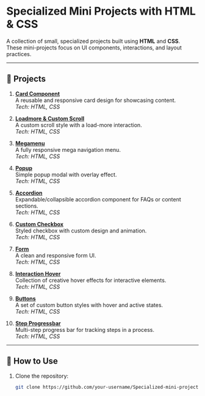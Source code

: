 
# Specialized Mini Projects with HTML & CSS

A collection of small, specialized projects built using **HTML** and **CSS**.  
These mini-projects focus on UI components, interactions, and layout practices.

---

## 📂 Projects

1. [**Card Component**](#)  
   A reusable and responsive card design for showcasing content.  
   _Tech: HTML, CSS_

2. [**Loadmore & Custom Scroll**](#)  
   A custom scroll style with a load-more interaction.  
   _Tech: HTML, CSS_

3. [**Megamenu**](#)  
   A fully responsive mega navigation menu.  
   _Tech: HTML, CSS_

4. [**Popup**](#)  
   Simple popup modal with overlay effect.  
   _Tech: HTML, CSS_

5. [**Accordion**](#)  
   Expandable/collapsible accordion component for FAQs or content sections.  
   _Tech: HTML, CSS_

6. [**Custom Checkbox**](#)  
   Styled checkbox with custom design and animation.  
   _Tech: HTML, CSS_

7. [**Form**](#)  
   A clean and responsive form UI.  
   _Tech: HTML, CSS_

8. [**Interaction Hover**](#)  
   Collection of creative hover effects for interactive elements.  
   _Tech: HTML, CSS_

9. [**Buttons**](#)  
   A set of custom button styles with hover and active states.  
   _Tech: HTML, CSS_

10. [**Step Progressbar**](#)  
    Multi-step progress bar for tracking steps in a process.  
    _Tech: HTML, CSS_

---

## 🚀 How to Use

1. Clone the repository:
   ```bash
   git clone https://github.com/your-username/Specialized-mini-projects-with-HTML-CSS.git

